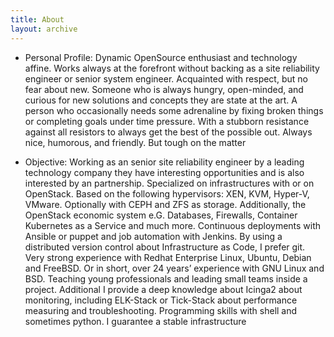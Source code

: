 ```yaml
---
title: About
layout: archive
---
```


* Personal Profile:
   Dynamic OpenSource enthusiast and technology affine. Works always at the forefront without backing as a site reliability engineer or senior system engineer. Acquainted with respect, but no fear about new. Someone who is always hungry, open-minded, and curious for new solutions and concepts they are state at the art. A person who occasionally needs some adrenaline by fixing broken things or completing goals under time pressure. With a stubborn resistance against all resistors to always get the best of the possible out. Always nice, humorous, and friendly. But tough on the matter


* Objective:
   Working as an senior site reliability engineer by a leading technology company they have interesting opportunities and is also interested by an partnership. Specialized on infrastructures with or on OpenStack. Based on the following hypervisors: XEN, KVM, Hyper-V, VMware. Optionally with CEPH and ZFS as storage. Additionally, the OpenStack economic system e.G. Databases, Firewalls, Container Kubernetes as a Service and much more. Continuous deployments with Ansible or puppet and job automation with Jenkins. By using a distributed version control about Infrastructure as Code, I prefer git. Very strong experience with Redhat Enterprise Linux, Ubuntu, Debian and FreeBSD. Or in short, over 24 years’ experience with GNU Linux and BSD. Teaching young professionals and leading small teams inside a project. Additional I provide a deep knowledge about Icinga2 about monitoring, including ELK-Stack or Tick-Stack about performance measuring and troubleshooting. Programming skills with shell and sometimes python. I guarantee a stable infrastructure
